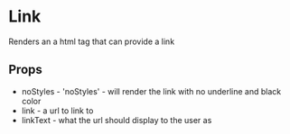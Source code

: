 # Link

Renders an a html tag that can provide a link

## Props

- noStyles - 'noStyles' - will render the link with no underline and black color
- link - a url to link to
- linkText - what the url should display to the user as
